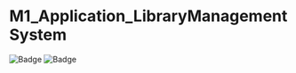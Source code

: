 # M1_Application_LibraryManagementSystem
![Badge](https://api.codiga.io/project/30044/score/svg)
![Badge](https://api.codiga.io/project/30044/status/svg)

